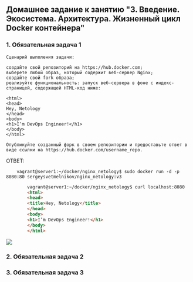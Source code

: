 ## Домашнее задание к занятию "3. Введение. Экосистема. Архитектура. Жизненный цикл Docker контейнера"

### 1. Обязательная задача 1

    Сценарий выполения задачи:

    создайте свой репозиторий на https://hub.docker.com;
    выберете любой образ, который содержит веб-сервер Nginx;
    создайте свой fork образа;
    реализуйте функциональность: запуск веб-сервера в фоне с индекс-страницей, содержащей HTML-код ниже:
    
    <html>
    <head>
    Hey, Netology
    </head>
    <body>
    <h1>I’m DevOps Engineer!</h1>
    </body>
    </html>
    
    Опубликуйте созданный форк в своем репозитории и предоставьте ответ в виде ссылки на https://hub.docker.com/username_repo.

ОТВЕТ:

        vagrant@server1:~/docker/nginx_netology$ sudo docker run -d -p 8080:80 sergeysvetmelnikov/nginx_netology:v3  

```html
        vagrant@server1:~/docker/nginx_netology$ curl localhost:8080  
        <html>  
        <head>  
        <title>Hey, Netology</title>  
        </head>  
        <body>  
        <h1>I’m DevOps Engineer!</h1>  
        </body>  
        </html>  
```
![](https://hub.docker.com/repository/docker/sergeysvetmelnikov/nginx_netology) 

### 2. Обязательная задача 2

    
  
### 3.  Обязательная задача 3

    